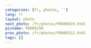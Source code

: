 ```yaml
---
categories: [fr, photos, '']
lang: fr
layout: photo
next_photo: /fr/photos/P0000019.html
picname: P0000250
prev_photo: /fr/photos/P0000322.html
tags: []
---
```

